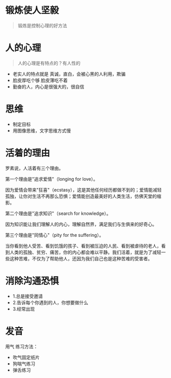 
# 锻炼使人坚毅
> 锻炼是控制心理的好方法

# 人的心理

> 人的心理是有特点的？有人性的

- 老实人的特点就是 真诚，直白，会被心黑的人利用，欺骗
- 脸皮厚吃个够 脸皮薄吃不着
- 勤奋的人，内心是很强大的，很自信


# 思维
- 制定目标
- 用图像思维，文字思维方式慢

# 活着的理由
罗素说，人活着有三个理由。

第一个理由是"追求爱情"（longing for love）。

因为爱情会带来"狂喜"（ecstasy），这是其他任何经历都做不到的；爱情能减轻孤独，让你对生活不再那么恐惧；爱情能创造最美好的人类生活，仿佛天堂的缩影。

第二个理由是"追求知识"（search for knowledge）。

因为知识能让我们理解人的内心，理解自然界，满足我们与生俱来的好奇心。

第三个理由是"同情心"（pity for the suffering）。

当你看到他人受苦、看到饥饿的孩子、看到被压迫的人民、看到被虐待的老人，看到人类的孤独、贫穷、痛苦，你的内心都会难以平静。我们活着，就是为了减轻一些这种苦难，不仅为了帮助他人，还因为我们自己也是这种苦难的受害者。

# 消除沟通恐惧

- 1.总是接受邀请
- 2.告诉每个你遇到的人，你想要做什么
- 3.经常出现

# 发音

用气 练习方法：
- 吹气固定纸片
- 狗喘气练习
- 弹舌练习